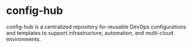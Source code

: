 # config-hub
config-hub is a centralized repository for reusable DevOps configurations and templates to support infrastructure, automation, and multi-cloud environments.
